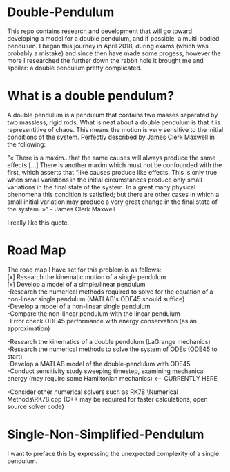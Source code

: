 # Double-Pendulum

This repo contains research and development that will go toward developing a model for a double pendulum, and if possible, a multi-bodied pendulum. I began this journey in April 2018, during exams (which was probably a mistake) and since then have made some progess, however the more I researched the further down the rabbit hole it brought me and spoiler: a double pendulum pretty complicated. 

# What is a double pendulum? 
A double pendulum is a pendulum that contains two masses separated by two massless, rigid rods. What is neat about a double pendulum is that it is representitive of chaos. This means the motion is very sensitive to the initial conditions of the system. Perfectly described by James Clerk Maxwell in the following:  

"« There is a maxim…that the same causes will always produce the same effects [...] There is another maxim which must not be confounded with the first, which asserts that “like causes produce like effects. This is only true when small variations  in the initial circumstances produce only small variations in the final state of the system. In a great many physical phenomena this condition is satisfied; but there are other cases in which  a small initial variation may produce a very great change in the final state of the system. »" - James Clerk Maxwell  

I really like this quote.  


# Road Map
The road map I have set for this problem is as follows:  
[x] Research the kinematic motion of a single pendulum  
[x] Develop a model of a simple/linear pendulum  
-Research the numerical methods required to solve for the equation of a non-linear single pendulum (MATLAB's ODE45 should suffice)  
-Develop a model of a non-linear single pendulum  
-Compare the non-linear pendulum with the linear pendulum  
-Error check ODE45 performance with energy conservation (as an approximation)

-Research the kinematics of a double pendulum (LaGrange mechanics)  
-Research the numerical methods to solve the system of ODEs (ODE45 to start)  
-Develop a MATLAB model of the double-pendulum with ODE45  
-Conduct sensitivity study sweeping timestep, examining mechanical energy (may require some Hamiltonian mechanics) <-- CURRENTLY HERE  

-Consider other numerical solvers such as RK78 \Numerical Methods\RK78.cpp (C++ may be required for faster calculations, open source solver code)  



# Single-Non-Simplified-Pendulum
I want to preface this by expressing the unexpected complexity of a single pendulum. 